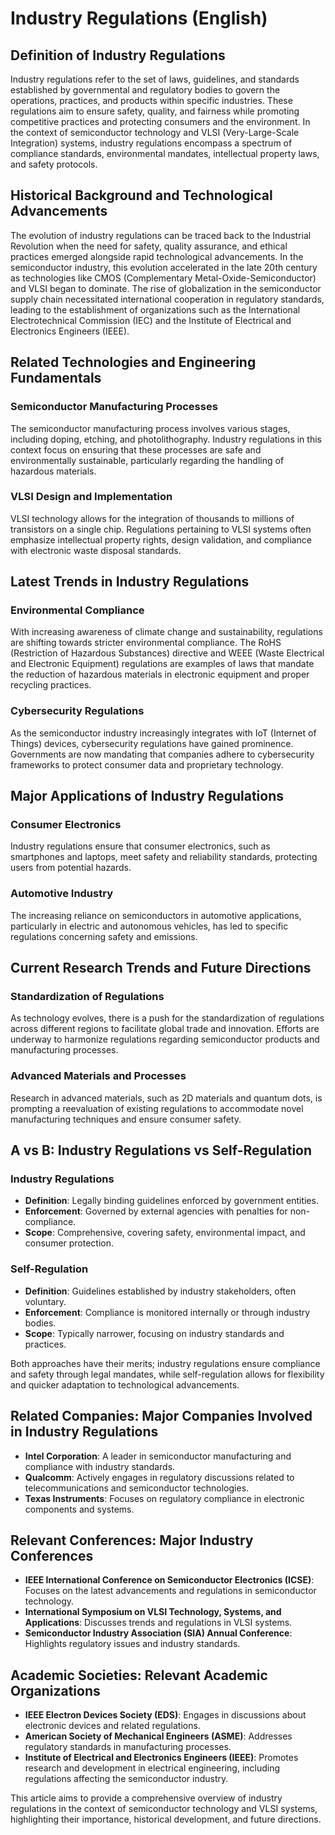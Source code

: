 # Industry Regulations (English)

## Definition of Industry Regulations

Industry regulations refer to the set of laws, guidelines, and standards established by governmental and regulatory bodies to govern the operations, practices, and products within specific industries. These regulations aim to ensure safety, quality, and fairness while promoting competitive practices and protecting consumers and the environment. In the context of semiconductor technology and VLSI (Very-Large-Scale Integration) systems, industry regulations encompass a spectrum of compliance standards, environmental mandates, intellectual property laws, and safety protocols.

## Historical Background and Technological Advancements

The evolution of industry regulations can be traced back to the Industrial Revolution when the need for safety, quality assurance, and ethical practices emerged alongside rapid technological advancements. In the semiconductor industry, this evolution accelerated in the late 20th century as technologies like CMOS (Complementary Metal-Oxide-Semiconductor) and VLSI began to dominate. The rise of globalization in the semiconductor supply chain necessitated international cooperation in regulatory standards, leading to the establishment of organizations such as the International Electrotechnical Commission (IEC) and the Institute of Electrical and Electronics Engineers (IEEE).

## Related Technologies and Engineering Fundamentals

### Semiconductor Manufacturing Processes

The semiconductor manufacturing process involves various stages, including doping, etching, and photolithography. Industry regulations in this context focus on ensuring that these processes are safe and environmentally sustainable, particularly regarding the handling of hazardous materials.

### VLSI Design and Implementation

VLSI technology allows for the integration of thousands to millions of transistors on a single chip. Regulations pertaining to VLSI systems often emphasize intellectual property rights, design validation, and compliance with electronic waste disposal standards.

## Latest Trends in Industry Regulations

### Environmental Compliance

With increasing awareness of climate change and sustainability, regulations are shifting towards stricter environmental compliance. The RoHS (Restriction of Hazardous Substances) directive and WEEE (Waste Electrical and Electronic Equipment) regulations are examples of laws that mandate the reduction of hazardous materials in electronic equipment and proper recycling practices.

### Cybersecurity Regulations

As the semiconductor industry increasingly integrates with IoT (Internet of Things) devices, cybersecurity regulations have gained prominence. Governments are now mandating that companies adhere to cybersecurity frameworks to protect consumer data and proprietary technology.

## Major Applications of Industry Regulations

### Consumer Electronics

Industry regulations ensure that consumer electronics, such as smartphones and laptops, meet safety and reliability standards, protecting users from potential hazards.

### Automotive Industry

The increasing reliance on semiconductors in automotive applications, particularly in electric and autonomous vehicles, has led to specific regulations concerning safety and emissions.

## Current Research Trends and Future Directions

### Standardization of Regulations

As technology evolves, there is a push for the standardization of regulations across different regions to facilitate global trade and innovation. Efforts are underway to harmonize regulations regarding semiconductor products and manufacturing processes.

### Advanced Materials and Processes

Research in advanced materials, such as 2D materials and quantum dots, is prompting a reevaluation of existing regulations to accommodate novel manufacturing techniques and ensure consumer safety.

## A vs B: Industry Regulations vs Self-Regulation

### Industry Regulations

- **Definition**: Legally binding guidelines enforced by government entities.
- **Enforcement**: Governed by external agencies with penalties for non-compliance.
- **Scope**: Comprehensive, covering safety, environmental impact, and consumer protection.

### Self-Regulation

- **Definition**: Guidelines established by industry stakeholders, often voluntary.
- **Enforcement**: Compliance is monitored internally or through industry bodies.
- **Scope**: Typically narrower, focusing on industry standards and practices.

Both approaches have their merits; industry regulations ensure compliance and safety through legal mandates, while self-regulation allows for flexibility and quicker adaptation to technological advancements.

## Related Companies: Major Companies Involved in Industry Regulations

- **Intel Corporation**: A leader in semiconductor manufacturing and compliance with industry standards.
- **Qualcomm**: Actively engages in regulatory discussions related to telecommunications and semiconductor technologies.
- **Texas Instruments**: Focuses on regulatory compliance in electronic components and systems.

## Relevant Conferences: Major Industry Conferences

- **IEEE International Conference on Semiconductor Electronics (ICSE)**: Focuses on the latest advancements and regulations in semiconductor technology.
- **International Symposium on VLSI Technology, Systems, and Applications**: Discusses trends and regulations in VLSI systems.
- **Semiconductor Industry Association (SIA) Annual Conference**: Highlights regulatory issues and industry standards.

## Academic Societies: Relevant Academic Organizations

- **IEEE Electron Devices Society (EDS)**: Engages in discussions about electronic devices and related regulations.
- **American Society of Mechanical Engineers (ASME)**: Addresses regulatory standards in manufacturing processes.
- **Institute of Electrical and Electronics Engineers (IEEE)**: Promotes research and development in electrical engineering, including regulations affecting the semiconductor industry. 

This article aims to provide a comprehensive overview of industry regulations in the context of semiconductor technology and VLSI systems, highlighting their importance, historical development, and future directions.